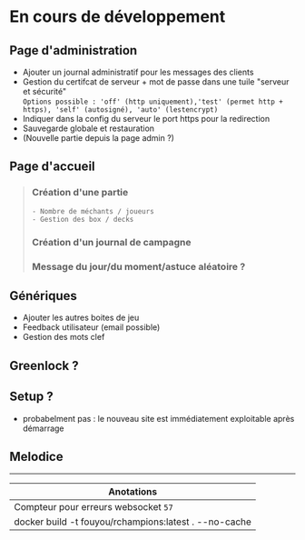 # En cours de développement


## Page d'administration
 - Ajouter un journal administratif pour les messages des clients
 - Gestion du certifcat de serveur + mot de passe dans une tuile "serveur et sécurité"  
   ```Options possible : 'off' (http uniquement),'test' (permet http + https), 'self' (autosigné), 'auto' (lestencrypt)```
 - Indiquer dans la config du serveur le port https pour la redirection
 - Sauvegarde globale et restauration
 - (Nouvelle partie depuis la page admin ?)

## Page d'accueil
>    ### Création d'une partie
>     - Nombre de méchants / joueurs
>     - Gestion des box / decks
>    ### Création d'un journal de campagne  
>    ### Message du jour/du moment/astuce aléatoire ?

## Génériques
 - Ajouter les autres boites de jeu
 - Feedback utilisateur (email possible)
 - Gestion des mots clef

## Greenlock ?
 
## Setup ?
 - probabelment pas : le nouveau site est immédiatement exploitable après démarrage

## Melodice

---

| Anotations |
| --- |
| Compteur pour erreurs websocket  ```57``` |
| docker build -t fouyou/rchampions:latest . --no-cache |